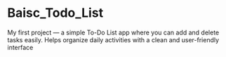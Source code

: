 # Baisc_Todo_List
My first project — a simple To-Do List app where you can add and delete tasks easily. Helps organize daily activities with a clean and user-friendly interface
